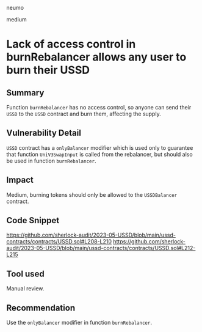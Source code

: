 neumo

medium

# Lack of access control in burnRebalancer allows any user to burn their USSD

## Summary
Function `burnRebalancer` has no access control, so anyone can send their `USSD` to the `USSD` contract and burn them, affecting the supply.

## Vulnerability Detail
`USSD` contract has a `onlyBalancer` modifier which is used only to guarantee that function `UniV3SwapInput` is called from the rebalancer, but should also be used in function `burnRebalancer`.

## Impact
Medium, burning tokens should only be allowed to the `USSDBalancer` contract.

## Code Snippet
https://github.com/sherlock-audit/2023-05-USSD/blob/main/ussd-contracts/contracts/USSD.sol#L208-L210
https://github.com/sherlock-audit/2023-05-USSD/blob/main/ussd-contracts/contracts/USSD.sol#L212-L215


## Tool used
Manual review.


## Recommendation
Use the `onlyBalancer` modifier in function `burnRebalancer`.